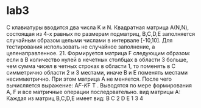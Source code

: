 # lab3
С клавиатуры вводится два числа K и N. Квадратная матрица А(N,N), состоящая из 4-х равных по размерам подматриц, B,C,D,E
заполняется случайным образом целыми числами в интервале [-10,10]. Для тестирования использовать не случайное заполнение,
а целенаправленное.
21. Формируется матрица F следующим образом: если в В количество нулей в нечетных столбцах в области 3 больше, чем сумма
чисел в четных строках в области 1, то поменять в С симметрично области 2 и 3 местами, иначе В и Е поменять местами несимметрично.
При этом матрица А не меняется. После чего вычисляется выражение: A*F-K*F T . Выводятся по мере формирования А, F и все матричные операции последовательно.
вид матрицы А:    Каждая из матриц B,C,D,E имеет вид:
  В С                    2
  D E                 1     3
                         4
